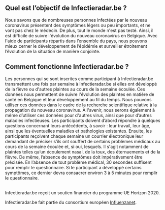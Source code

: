 ## Quel est l’objectif de Infectieradar.be ?
Nous savons que de nombreuses personnes infectées par le nouveau coronavirus présentent des symptômes légers ou peu importants, et ne vont pas chez le médecin. De plus, tout le monde n'est pas testé. Ainsi, il est difficile de suivre l'évolution du nouveau coronavirus en Belgique. Avec l'aide de participants répartis dans l’ensemble du pays, nous pouvons mieux cerner le développement de l’épidémie et surveiller étroitement l’évolution de la situation de manière conjointe.

## Comment fonctionne Infectieradar.be ?
Les personnes qui se sont inscrites comme participant à Infectieradar.be transmettent une fois par semaine à Infectieradar.be si elles ont développé de la fièvre ou d'autres plaintes au cours de la semaine écoulée. Ces données nous permettent de suivre l'évolution des plaintes en matière de santé en Belgique et leur développement au fil du temps. Nous pouvons utiliser ces données dans le cadre de la recherche scientifique relative à la propagation du nouveau coronavirus. À l'avenir, nous serons également à même d’utiliser ces données pour d'autres virus, ainsi que pour d’autres maladies infectieuses.
Les participants doivent d’abord répondre à quelques questions concernant leurs antécédents, à savoir : leur travail, leur âge, ainsi que les éventuelles maladies et pathologies existantes. Ensuite, les participants reçoivent chaque semaine un courrier électronique leur demandant de préciser s’ils ont souffert de certains problèmes médicaux au cours de la semaine écoulée et, si oui, lesquels. Il s'agit notamment de plaintes telles qu’un écoulement nasal, de la toux, des éternuements et de la fièvre. De même, l’absence de symptômes doit impérativement être précisée. En l’absence de tout problème médical, 30 secondes suffisent pour remplir le questionnaire. Si le participant a développé certains symptômes, ce dernier devra consacrer environ 3 à 5 minutes pour remplir le questionnaire.

</br>
Infectieradar.be reçoit un soutien financier du programme UE Horizon 2020.

Infectieradar.be fait partie du consortium européen [Influenzanet](https://infectieradar.be/en/influenzanet/).
